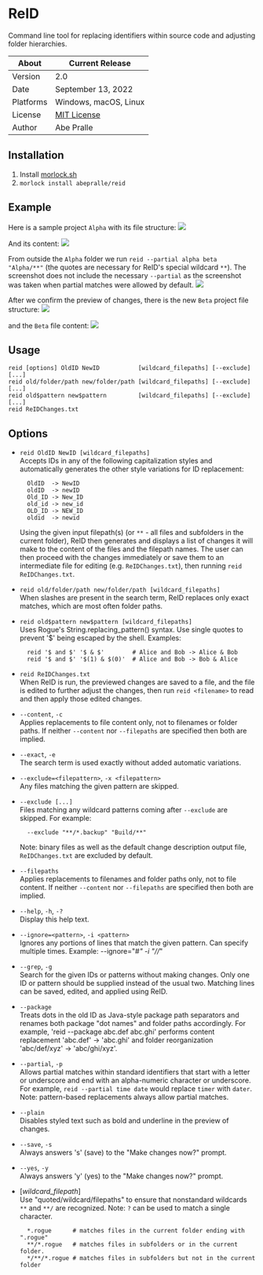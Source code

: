 # ReID
Command line tool for replacing identifiers within source code and adjusting folder hierarchies.

About     | Current Release
----------|-----------------------
Version   | 2.0
Date      | September 13, 2022
Platforms | Windows, macOS, Linux
License   | [MIT License](LICENSE)
Author    | Abe Pralle

## Installation
1. Install [morlock.sh](https://morlock.sh)
2. `morlock install abepralle/reid`

## Example
Here is a sample project `Alpha` with its file structure:
![](Images/AlphaFiles.png)

And its content:
![](Images/AlphaContent.png)

From outside the `Alpha` folder we run `reid --partial alpha beta "Alpha/**"` (the quotes are necessary for ReID's special wildcard `**`). The screenshot does not include the necessary `--partial` as the screenshot was taken when partial matches were allowed by default.
![](Images/ReID.png)

After we confirm the preview of changes, there is the new `Beta` project file structure:
![](Images/BetaFiles.png)

and the `Beta` file content:
![](Images/BetaContent.png)

## Usage

    reid [options] OldID NewID           [wildcard_filepaths] [--exclude] [...]
    reid old/folder/path new/folder/path [wildcard_filepaths] [--exclude] [...]
    reid old$pattern new$pattern         [wildcard_filepaths] [--exclude] [...]
    reid ReIDChanges.txt

## Options

- `reid OldID NewID [wildcard_filepaths]`<br>
  Accepts IDs in any of the following capitalization styles and automatically
  generates the other style variations for ID replacement:

        OldID  -> NewID
        oldID  -> newID
        Old_ID -> New_ID
        old_id -> new_id
        OLD_ID -> NEW_ID
        oldid  -> newid

  Using the given input filepath(s) (or `**` - all files and subfolders in
  the current folder), ReID then generates and displays a list of changes it
  will make to the content of the files and the filepath names. The user can
  then proceed with the changes immediately or save them to an intermediate
  file for editing (e.g. `ReIDChanges.txt`), then running
  `reid ReIDChanges.txt`.

- `reid old/folder/path new/folder/path [wildcard_filepaths]`<br>
  When slashes are present in the search term, ReID replaces only exact
  matches, which are most often folder paths.

- `reid old$pattern new$pattern [wildcard_filepaths]`<br>
    Uses Rogue's String.replacing_pattern() syntax. Use single quotes to prevent
    '$' being escaped by the shell. Examples:

        reid '$ and $' '$ & $'        # Alice and Bob -> Alice & Bob
        reid '$ and $' '$(1) & $(0)'  # Alice and Bob -> Bob & Alice

- `reid ReIDChanges.txt`<br>
  When ReID is run, the previewed changes are saved to a file, and the file
  is edited to further adjust the changes, then run `reid <filename>` to
  read and then apply those edited changes.

- `--content`, `-c`<br>
    Applies replacements to file content only, not to filenames or folder paths.
    If neither `--content` nor `--filepaths` are specified then both are implied.

- `--exact`, `-e`<br>
    The search term is used exactly without added automatic variations.

- `--exclude=<filepattern>`, `-x <filepattern>`<br>
    Any files matching the given pattern are skipped.

- `--exclude [...]`<br>
    Files matching any wildcard patterns coming after `--exclude` are skipped.
    For example:

        --exclude "**/*.backup" "Build/**"

    Note: binary files as well as the default change description output file,
    `ReIDChanges.txt` are excluded by default.

- `--filepaths`<br>
    Applies replacements to filenames and folder paths only, not to file content.
    If neither `--content` nor `--filepaths` are specified then both are implied.

- `--help`, `-h`, `-?`<br>
    Display this help text.

- `--ignore=<pattern>`, `-i <pattern>`<br>
    Ignores any portions of lines that match the given pattern. Can specify
    multiple times. Example: --ignore="#*" -i "//*"

- `--grep`, `-g`<br>
    Search for the given IDs or patterns without making changes.
    Only one ID or pattern should be supplied instead of the usual two.
    Matching lines can be saved, edited, and applied using ReID.

- `--package`<br>
    Treats dots in the old ID as Java-style package path separators and renames
    both package "dot names" and folder paths accordingly. For example,
    'reid --package abc.def abc.ghi' performs content replacement 'abc.def' -> 'abc.ghi'
    and folder reorganization 'abc/def/xyz' -> 'abc/ghi/xyz'.

- `--partial`, `-p`<br>
    Allows partial matches within standard identifiers that start with a letter
    or underscore and end with an alpha-numeric character or underscore. For
    example, `reid --partial time date` would replace `timer` with `dater`.
    Note: pattern-based replacements always allow partial matches.

- `--plain`<br>
    Disables styled text such as bold and underline in the preview of changes.

- `--save`, `-s`<br>
    Always answers 's' (save) to the "Make changes now?" prompt.

- `--yes`, `-y`<br>
    Always answers 'y' (yes) to the "Make changes now?" prompt.

- [*wildcard_filepath*]<br>
    Use "quoted/wildcard/filepaths" to ensure that nonstandard wildcards `**`
    and `**/` are recognized. Note: `?` can be used to match a single character.

        *.rogue      # matches files in the current folder ending with ".rogue"
        **/*.rogue   # matches files in subfolders or in the current folder.
        */**/*.rogue # matches files in subfolders but not in the current folder

